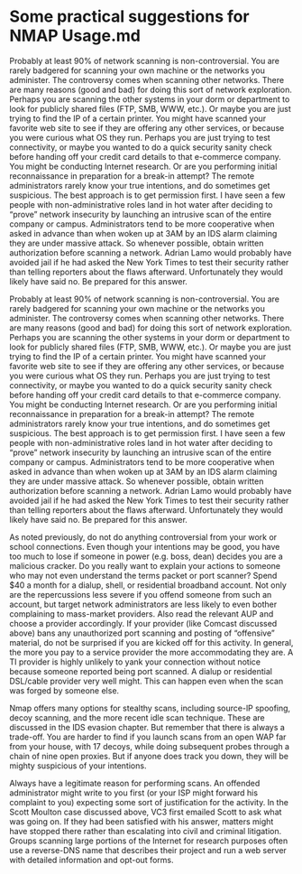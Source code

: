 # Some practical suggestions for NMAP Usage.md

Probably at least 90% of network scanning is non-controversial. You are rarely badgered for scanning
your own machine or the networks you administer. The controversy comes when scanning other networks.
There are many reasons (good and bad) for doing this sort of network exploration. Perhaps you are scanning
the other systems in your dorm or department to look for publicly shared files (FTP, SMB, WWW, etc.).
Or maybe you are just trying to find the IP of a certain printer. You might have scanned your favorite web
site to see if they are offering any other services, or because you were curious what OS they run. Perhaps
you are just trying to test connectivity, or maybe you wanted to do a quick security sanity check before
handing off your credit card details to that e-commerce company. You might be conducting Internet
research. Or are you performing initial reconnaissance in preparation for a break-in attempt? The remote
administrators rarely know your true intentions, and do sometimes get suspicious. The best approach is
to get permission first. I have seen a few people with non-administrative roles land in hot water after
deciding to “prove” network insecurity by launching an intrusive scan of the entire company or campus.
Administrators tend to be more cooperative when asked in advance than when woken up at 3AM by an
IDS alarm claiming they are under massive attack. So whenever possible, obtain written authorization
before scanning a network. Adrian Lamo would probably have avoided jail if he had asked the New York
Times to test their security rather than telling reporters about the flaws afterward. Unfortunately they
would likely have said no. Be prepared for this answer.

Probably at least 90% of network scanning is non-controversial. You are rarely badgered for scanning
your own machine or the networks you administer. The controversy comes when scanning other networks.
There are many reasons (good and bad) for doing this sort of network exploration. Perhaps you are scanning
the other systems in your dorm or department to look for publicly shared files (FTP, SMB, WWW, etc.).
Or maybe you are just trying to find the IP of a certain printer. You might have scanned your favorite web
site to see if they are offering any other services, or because you were curious what OS they run. Perhaps
you are just trying to test connectivity, or maybe you wanted to do a quick security sanity check before
handing off your credit card details to that e-commerce company. You might be conducting Internet
research. Or are you performing initial reconnaissance in preparation for a break-in attempt? The remote
administrators rarely know your true intentions, and do sometimes get suspicious. The best approach is
to get permission first. I have seen a few people with non-administrative roles land in hot water after
deciding to “prove” network insecurity by launching an intrusive scan of the entire company or campus.
Administrators tend to be more cooperative when asked in advance than when woken up at 3AM by an
IDS alarm claiming they are under massive attack. So whenever possible, obtain written authorization
before scanning a network. Adrian Lamo would probably have avoided jail if he had asked the New York
Times to test their security rather than telling reporters about the flaws afterward. Unfortunately they
would likely have said no. Be prepared for this answer.

As noted previously, do not do anything controversial from your work or school connections. Even though
your intentions may be good, you have too much to lose if someone in power (e.g. boss, dean) decides
you are a malicious cracker. Do you really want to explain your actions to someone who may not even
understand the terms packet or port scanner? Spend $40 a month for a dialup, shell, or residential broadband
account. Not only are the repercussions less severe if you offend someone from such an account, but target
network administrators are less likely to even bother complaining to mass-market providers. Also read
the relevant AUP and choose a provider accordingly. If your provider (like Comcast discussed above)
bans any unauthorized port scanning and posting of “offensive” material, do not be surprised if you are
kicked off for this activity. In general, the more you pay to a service provider the more accommodating
they are. A TI provider is highly unlikely to yank your connection without notice because someone reported
being port scanned. A dialup or residential DSL/cable provider very well might. This can happen even
when the scan was forged by someone else.

Nmap offers many options for stealthy scans, including source-lP spoofing, decoy scanning, and the more
recent idle scan technique. These are discussed in the IDS evasion chapter. But remember that there is
always a trade-off. You are harder to find if you launch scans from an open WAP far from your house,
with 17 decoys, while doing subsequent probes through a chain of nine open proxies. But if anyone does
track you down, they will be mighty suspicious of your intentions.

Always have a legitimate reason for performing scans. An offended administrator might write to you first
(or your ISP might forward his complaint to you) expecting some sort of justification for the activity. In
the Scott Moulton case discussed above, VC3 first emailed Scott to ask what was going on. If they had
been satisfied with his answer, matters might have stopped there rather than escalating into civil and
criminal litigation. Groups scanning large portions of the Internet for research purposes often use a
reverse-DNS name that describes their project and run a web server with detailed information and opt-out
forms.
